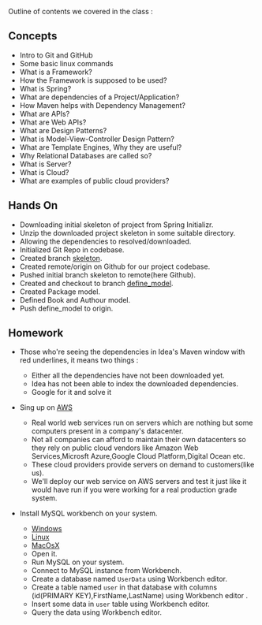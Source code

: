 Outline of contents we covered in the class : 

## Concepts 

* Intro to Git and GitHub 
* Some basic linux commands
* What is a Framework?
* How the Framework is supposed to be used?
* What is Spring?
* What are dependencies of a Project/Application?
* How Maven helps with Dependency Management?
* What are APIs?
* What are Web APIs?
* What are Design Patterns?
* What is Model-View-Controller Design Pattern?
* What are Template Engines, Why they are useful?
* Why Relational Databases are called so?
* What is Server?
* What is Cloud?
* What are examples of public cloud providers?


## Hands On 
* Downloading initial skeleton of project from Spring Initializr. 
* Unzip the downloaded project skeleton in some suitable directory.
* Allowing the dependencies to resolved/downloaded.
* Initialized Git Repo in codebase.
* Created branch [skeleton](https://github.com/geeksmentors/springbootwebapplication/tree/skeleton).
* Created remote/origin on Github for our project codebase.
* Pushed initial branch skeleton to remote(here Github).
* Created and checkout to branch [define_model](https://github.com/geeksmentors/springbootwebapplication/tree/define_model).
* Created Package model.
* Defined Book and Authour model.
* Push define_model to origin.


## Homework 
* Those who're seeing the dependencies in Idea's Maven window with red underlines, it means two things :
    * Either all the dependencies have not been downloaded yet.
    * Idea has not been able to index the downloaded dependencies.
    * Google for it and solve it
    
* Sing up on [AWS](https://aws.amazon.com)
    * Real world web services run on servers which are nothing but some computers present in a company's datacenter.
    * Not all companies can afford to maintain their own datacenters so they rely on public cloud vendors like Amazon Web Services,Microsft Azure,Google Cloud Platform,Digital Ocean etc.
    * These cloud providers provide servers on demand to customers(like us).
    * We'll deploy our web service on AWS servers and test it just like it would have run if you were working for a real production grade system.
* Install MySQL workbench on your system.
   * [Windows](https://dev.mysql.com/doc/workbench/en/wb-installing-windows.html)
   * [Linux](https://dev.mysql.com/doc/workbench/en/wb-linux.html)
   * [MacOsX](https://dev.mysql.com/doc/workbench/en/wb-mac.html)
   * Open it.
   * Run MySQL on your system.
   * Connect to MySQL instance from Workbench.
   * Create a database named `UserData` using Workbench editor.
   * Create a table named `user` in that database with columns (id(PRIMARY KEY),FirstName,LastName) using Workbench editor .
   * Insert some data in `user` table using Workbench editor.
   * Query the data using Workbench editor.

    
   
